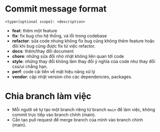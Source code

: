 # Commit message format
```
<type>[optional scope]: <description>
```

- **feat**: thêm một feature
- **fix**: fix bug cho hệ thống, vá lỗi trong codebase
- **refactor**: sửa code nhưng không fix bug cũng không thêm feature hoặc đôi khi bug cũng được fix từ việc refactor.
- **docs**: thêm/thay đổi document
- **chore**: những sửa đổi nhỏ nhặt không liên quan tới code
- **style**: những thay đổi không làm thay đổi ý nghĩa của code như thay đổi css/ui chẳng hạn.
- **perf**: code cải tiến về mặt hiệu năng xử lý
- **vendor**: cập nhật version cho các dependencies, packages.

# Chia branch làm việc
- Mỗi người sẽ tự tạo một branch riêng từ branch `main` để làm việc, không commit trực tiếp vào branch chính (main).
- Cần tạo pull request để merge branch của mình vào branch chính (main).

